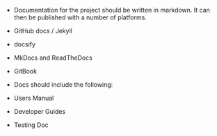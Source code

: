  -  Documentation for the project should be written in markdown.
 It can then be published with a number of platforms.

  - GitHub docs / Jekyll

  - docsify

  - MkDocs and ReadTheDocs

  - GitBook

 -  Docs should include the following:
   - Users Manual
   - Developer Guides
   - Testing Doc

